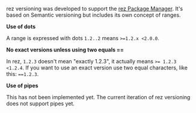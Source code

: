 rez versioning was developed to support the [rez Package Manager](https://github.com/nerdvegas/rez).
It's based on Semantic versioning but includes its own concept of ranges.

**Use of dots**

A range is expressed with dots `1.2..2` means `>=1.2.x <2.0.0`.

**No exact versions unless using two equals ==**

In rez, `1.2.3` doesn't mean "exactly 1.2.3", it actually means `>= 1.2.3 <1.2.4`.
If you want to use an exact version use two equal characters, like this: `==1.2.3`.

**Use of pipes**

This has not been implemented yet.
The current iteration of rez versioning does not support pipes yet.
